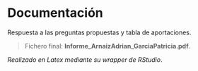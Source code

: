 # Documentación

Respuesta a las preguntas propuestas y tabla de aportaciones.

> Fichero final: **Informe_ArnaizAdrian_GarciaPatricia.pdf**.

*Realizado en Latex mediante su wrapper de RStudio*.
